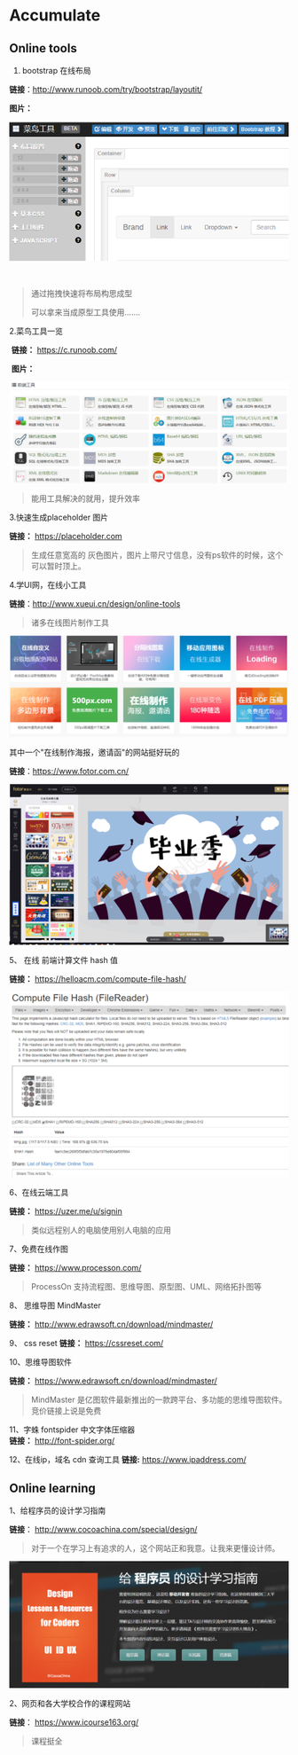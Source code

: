 # Accumulate

## Online tools  

1.  bootstrap  在线布局    

   **链接**：http://www.runoob.com/try/bootstrap/layoutit/

   **图片：**

   ![bootstrap  在线布局    ](./img/bootstraplayout.png)

   ​

> 通过拖拽快速将布局构思成型   
>
> 可以拿来当成原型工具使用.......



2.菜鸟工具一览  

​    **链接：** https://c.runoob.com/  

​    **图片：**

   ![菜鸟工具一览  ](./img/crunoob.png)



> 能用工具解决的就用，提升效率  



3.快速生成placeholder 图片

**链接：** https://placeholder.com

> 生成任意宽高的 灰色图片，图片上带尺寸信息，没有ps软件的时候，这个可以暂时顶上。



4.学UI网，在线小工具

**链接**：http://www.xueui.cn/design/online-tools

> 诸多在线图片制作工具  

![](./img/xueui.png)



其中一个"在线制作海报，邀请函"的网站挺好玩的

**链接**：https://www.fotor.com.cn/

![](./img/fotor.png)



5、 在线 前端计算文件 hash 值 

**链接：**   https://helloacm.com/compute-file-hash/   

![](./img/helloacm.png)

6、在线云端工具

**链接：** https://uzer.me/u/signin  

> 类似远程别人的电脑使用别人电脑的应用 

7、免费在线作图

**链接：** https://www.processon.com/ 

> ProcessOn 支持流程图、思维导图、原型图、UML、网络拓扑图等 

8、 思维导图 MindMaster 

**链接：** http://www.edrawsoft.cn/download/mindmaster/

9、 css reset 
**链接：** https://cssreset.com/

10、思维导图软件  

**链接：** https://www.edrawsoft.cn/download/mindmaster/
> MindMaster 是亿图软件最新推出的一款跨平台、多功能的思维导图软件。竞价链接上说是免费

11、字蛛 fontspider 中文字体压缩器  
**链接：** http://font-spider.org/

12、在线ip，域名  cdn 查询工具
**链接:** https://www.ipaddress.com/

## Online learning

1、给程序员的设计学习指南

**链接**： http://www.cocoachina.com/special/design/  

> 对于一个在学习上有追求的人，这个网站正和我意。让我来更懂设计师。

![](./img/cocoachina.png)

2、网页和各大学校合作的课程网站

**链接**： https://www.icourse163.org/
> 课程挺全



